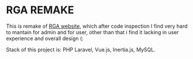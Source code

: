 # RGA REMAKE
This is remake of [RGA website](rolnikgamearena.pl), which after code inspection I find very hard to mantain for admin and for user, other than that i find it lacking in user experience and overall design (:

Stack of this project is: PHP Laravel, Vue.js, Inertia.js, MySQL.